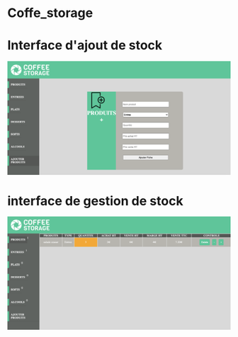 # Coffe_storage
<h1>Interface d'ajout de stock</h2>
<img src='./Coffe_storage_ajout_stock.png'>

<h1>interface de gestion de stock</h2>
<img src='./coffe_storage_gestion_stock.png'>
